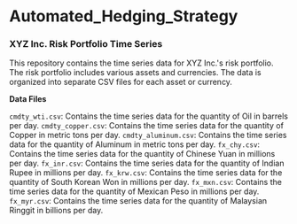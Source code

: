 # Automated_Hedging_Strategy

### XYZ Inc. Risk Portfolio Time Series

This repository contains the time series data for XYZ Inc.'s risk portfolio. The risk portfolio includes various assets and currencies. The data is organized into separate CSV files for each asset or currency.

**Data Files**

`cmdty_wti.csv`: Contains the time series data for the quantity of Oil in barrels per day.
`cmdty_copper.csv`: Contains the time series data for the quantity of Copper in metric tons per day.
`cmdty_aluminum.csv`: Contains the time series data for the quantity of Aluminum in metric tons per day.
`fx_chy.csv`: Contains the time series data for the quantity of Chinese Yuan in millions per day.
`fx_inr.csv`: Contains the time series data for the quantity of Indian Rupee in millions per day.
`fx_krw.csv`: Contains the time series data for the quantity of South Korean Won in millions per day.
`fx_mxn.csv`: Contains the time series data for the quantity of Mexican Peso in millions per day.
`fx_myr.csv`: Contains the time series data for the quantity of Malaysian Ringgit in billions per day.
